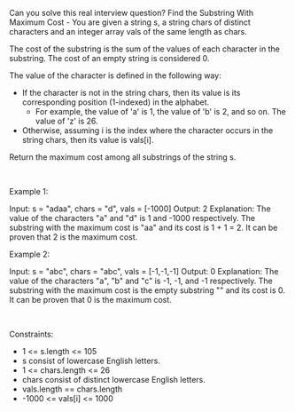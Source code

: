 Can you solve this real interview question? Find the Substring With Maximum Cost - You are given a string s, a string chars of distinct characters and an integer array vals of the same length as chars.

The cost of the substring is the sum of the values of each character in the substring. The cost of an empty string is considered 0.

The value of the character is defined in the following way:

 * If the character is not in the string chars, then its value is its corresponding position (1-indexed) in the alphabet.
   * For example, the value of 'a' is 1, the value of 'b' is 2, and so on. The value of 'z' is 26.
 * Otherwise, assuming i is the index where the character occurs in the string chars, then its value is vals[i].

Return the maximum cost among all substrings of the string s.

 

Example 1:


Input: s = "adaa", chars = "d", vals = [-1000]
Output: 2
Explanation: The value of the characters "a" and "d" is 1 and -1000 respectively.
The substring with the maximum cost is "aa" and its cost is 1 + 1 = 2.
It can be proven that 2 is the maximum cost.


Example 2:


Input: s = "abc", chars = "abc", vals = [-1,-1,-1]
Output: 0
Explanation: The value of the characters "a", "b" and "c" is -1, -1, and -1 respectively.
The substring with the maximum cost is the empty substring "" and its cost is 0.
It can be proven that 0 is the maximum cost.


 

Constraints:

 * 1 <= s.length <= 105
 * s consist of lowercase English letters.
 * 1 <= chars.length <= 26
 * chars consist of distinct lowercase English letters.
 * vals.length == chars.length
 * -1000 <= vals[i] <= 1000